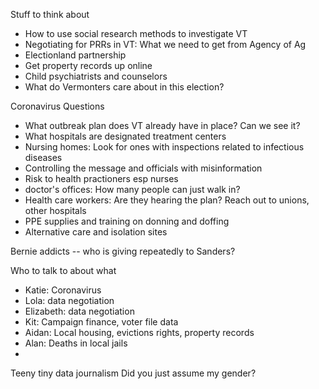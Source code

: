 Stuff to think about 

- How to use social research methods to investigate VT
- Negotiating for PRRs in VT: What we need to get from Agency of Ag
- Electionland partnership
- Get property records up online
- Child psychiatrists and counselors
- What do Vermonters care about in this election?


Coronavirus Questions
- What outbreak plan does VT already have in place? Can we see it?
- What hospitals are designated treatment centers
- Nursing homes: Look for ones with inspections related to infectious diseases
- Controlling the message and officials with misinformation
- Risk to health practioners esp nurses
- doctor's offices: How many people can just walk in?
- Health care workers: Are they hearing the plan? Reach out to unions, other hospitals
- PPE supplies and training on donning and doffing
- Alternative care and isolation sites



Bernie addicts -- who is giving repeatedly to Sanders?

Who to talk to about what
- Katie: Coronavirus
- Lola: data negotiation
- Elizabeth: data negotiation
- Kit: Campaign finance, voter file data
- Aidan: Local housing, evictions rights, property records
- Alan: Deaths in local jails
- 

Teeny tiny data journalism
Did you just assume my gender?